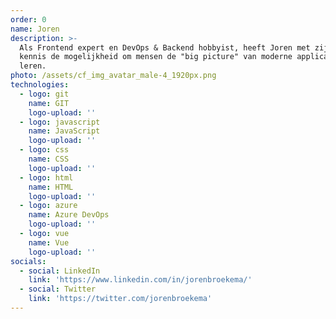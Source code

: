 ```yaml
---
order: 0
name: Joren
description: >-
  Als Frontend expert en DevOps & Backend hobbyist, heeft Joren met zijn brede
  kennis de mogelijkheid om mensen de "big picture" van moderne applicaties te
  leren.
photo: /assets/cf_img_avatar_male-4_1920px.png
technologies:
  - logo: git
    name: GIT
    logo-upload: ''
  - logo: javascript
    name: JavaScript
    logo-upload: ''
  - logo: css
    name: CSS
    logo-upload: ''
  - logo: html
    name: HTML
    logo-upload: ''
  - logo: azure
    name: Azure DevOps
    logo-upload: ''
  - logo: vue
    name: Vue
    logo-upload: ''
socials:
  - social: LinkedIn
    link: 'https://www.linkedin.com/in/jorenbroekema/'
  - social: Twitter
    link: 'https://twitter.com/jorenbroekema'
---
```



